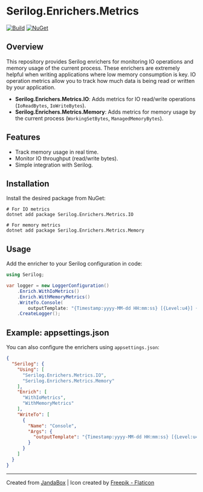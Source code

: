 # Serilog.Enrichers.Metrics

[![Build](https://github.com/Jandini/serilog-enrichers-metrics/actions/workflows/build.yml/badge.svg)](https://github.com/Jandini/serilog-enrichers-metrics/actions/workflows/build.yml)
[![NuGet](https://github.com/Jandini/serilog-enrichers-metrics/actions/workflows/nuget.yml/badge.svg)](https://github.com/Jandini/serilog-enrichers-metrics/actions/workflows/nuget.yml)

## Overview

This repository provides Serilog enrichers for monitoring IO operations and memory usage of the current process. These enrichers are extremely helpful when writing applications where low memory consumption is key. IO operation metrics allow you to track how much data is being read or written by your application.

- **Serilog.Enrichers.Metrics.IO**: Adds metrics for IO read/write operations (`IoReadBytes`, `IoWriteBytes`).
- **Serilog.Enrichers.Metrics.Memory**: Adds metrics for memory usage by the current process (`WorkingSetBytes`, `ManagedMemoryBytes`).

## Features
- Track memory usage in real time.
- Monitor IO throughput (read/write bytes).
- Simple integration with Serilog.

## Installation
Install the desired package from NuGet:

```shell
# For IO metrics
dotnet add package Serilog.Enrichers.Metrics.IO

# For memory metrics
dotnet add package Serilog.Enrichers.Metrics.Memory
```

## Usage
Add the enricher to your Serilog configuration in code:

```csharp
using Serilog;

var logger = new LoggerConfiguration()
    .Enrich.WithIoMetrics()
    .Enrich.WithMemoryMetrics()
    .WriteTo.Console(
        outputTemplate: "{Timestamp:yyyy-MM-dd HH:mm:ss} [{Level:u4}] {Message} | Read Bytes {IoReadBytes:N0} | Write Bytes {IoWriteBytes:N0} | WorkingSet {WorkingSetBytes:N0} | Managed {ManagedMemoryBytes:N0} | {Properties:j} {NewLine}{Exception}")
    .CreateLogger();
```

## Example: appsettings.json
You can also configure the enrichers using `appsettings.json`:

```json
{
  "Serilog": {
    "Using": [
      "Serilog.Enrichers.Metrics.IO",
      "Serilog.Enrichers.Metrics.Memory"
    ],
    "Enrich": [
      "WithIoMetrics",
      "WithMemoryMetrics"
    ],
    "WriteTo": [
      {
        "Name": "Console",
        "Args": {
          "outputTemplate": "{Timestamp:yyyy-MM-dd HH:mm:ss} [{Level:u4}] {Message} | Read Bytes {IoReadBytes:N0} | Write Bytes {IoWriteBytes:N0} | WorkingSet {WorkingSetBytes:N0} | Managed {ManagedMemoryBytes:N0} | {Properties:j} {NewLine}{Exception}"
        }
      }
    ]
  }
}
```

---
Created from [JandaBox](https://github.com/Jandini/JandaBox) | Icon created by [Freepik - Flaticon](https://www.flaticon.com/free-icons/box)
